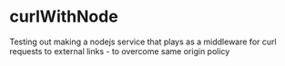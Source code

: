 curlWithNode
============

Testing out making a nodejs service that plays as a middleware for curl requests to external links - to overcome same origin policy
